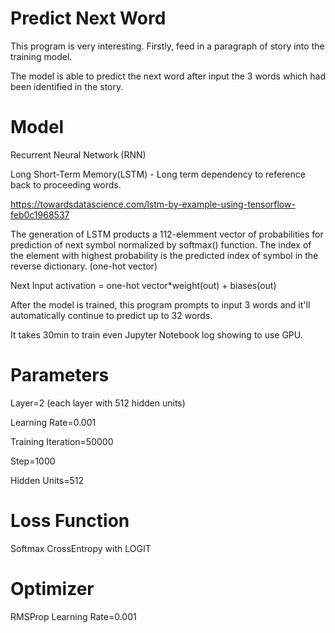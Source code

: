 Predict Next Word 
=================
This program is very interesting. Firstly, feed in a paragraph of story into the training model.

The model is able to predict the next word after input the 3 words which had been identified in the story.


Model
=====

Recurrent Neural Network (RNN)

Long Short-Term Memory(LSTM) - Long term dependency to reference back to proceeding words.


https://towardsdatascience.com/lstm-by-example-using-tensorflow-feb0c1968537

The generation of LSTM products a 112-elemment vector of probabilities for prediction of next symbol normalized by softmax() function.
The index of the element with highest probability is the predicted index of symbol in the reverse dictionary.
(one-hot vector) 

Next Input activation = one-hot vector*weight(out) + biases(out)

After the model is trained, this program prompts to input 3 words and it'll automatically continue
to predict up to 32 words.

It takes 30min to train even Jupyter Notebook log showing to use GPU.

Parameters
==========
Layer=2 (each layer with 512 hidden units)

Learning Rate=0.001

Training Iteration=50000

Step=1000

Hidden Units=512

Loss Function
=============
Softmax CrossEntropy with LOGIT

Optimizer
=========
RMSProp 
Learning Rate=0.001



